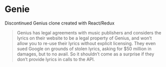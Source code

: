 # Genie

Discontinued Genius clone created with React/Redux

> Genius has legal agreements with music publishers and considers the lyrics on their website to be a legal property of Genius, and won’t allow you to re-use their lyrics without explicit licensing. They even sued Google on grounds of stolen lyrics, asking for $50 million in damages, but to no avail. So it shouldn’t come as a surprise if they don’t provide lyrics in calls to the API.
